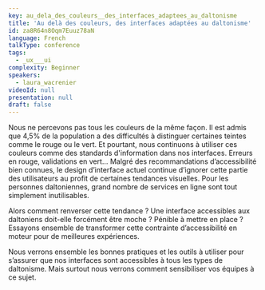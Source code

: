 ```yaml
---
key: au_dela_des_couleurs__des_interfaces_adaptees_au_daltonisme
title: 'Au delà des couleurs, des interfaces adaptées au daltonisme'
id: za8R64n8Oqm7Euuz78aN
language: French
talkType: conference
tags:
  - _ux___ui
complexity: Beginner
speakers:
  - laura_wacrenier
videoId: null
presentation: null
draft: false
---
```

Nous ne percevons pas tous les couleurs de la même façon. Il est admis que 4,5% de la population a des difficultés à distinguer certaines teintes comme le rouge ou le vert. Et pourtant, nous continuons à utiliser ces couleurs comme des standards d'information dans nos interfaces. Erreurs en rouge, validations en vert… Malgré des recommandations d’accessibilité bien connues, le design d’interface actuel continue d’ignorer cette partie des utilisateurs au profit de certaines tendances visuelles. Pour les personnes daltoniennes, grand nombre de services en ligne sont tout simplement inutilisables.

Alors comment renverser cette tendance ? Une interface accessibles aux daltoniens doit-elle forcément être moche ? Pénible à mettre en place ? Essayons ensemble de transformer cette contrainte d’accessibilité en moteur pour de meilleures expériences.

Nous verrons ensemble les bonnes pratiques et les outils à utiliser pour s’assurer que nos interfaces sont accessibles à tous les types de daltonisme. Mais surtout nous verrons comment sensibiliser vos équipes à ce sujet.